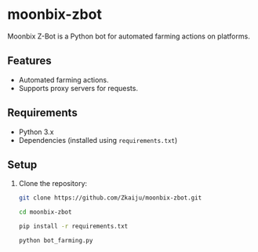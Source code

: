 # moonbix-zbot

Moonbix Z-Bot is a Python bot for automated farming actions on platforms. 

## Features
- Automated farming actions.
- Supports proxy servers for requests.

## Requirements
- Python 3.x
- Dependencies (installed using `requirements.txt`)

## Setup
1. Clone the repository:
   ```bash
   git clone https://github.com/Zkaiju/moonbix-zbot.git
   
   cd moonbix-zbot
   
   pip install -r requirements.txt
   
   python bot_farming.py  



